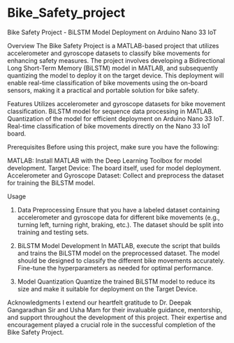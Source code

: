 # Bike_Safety_project

Bike Safety Project - BiLSTM Model Deployment on Arduino Nano 33 IoT

Overview
The Bike Safety Project is a MATLAB-based project that utilizes accelerometer and gyroscope datasets to classify bike movements for enhancing safety measures. The project involves developing a Bidirectional Long Short-Term Memory (BiLSTM) model in MATLAB, and subsequently quantizing the model to deploy it on the target device. This deployment will enable real-time classification of bike movements using the on-board sensors, making it a practical and portable solution for bike safety.

Features
Utilizes accelerometer and gyroscope datasets for bike movement classification.
BiLSTM model for sequence data processing in MATLAB.
Quantization of the model for efficient deployment on Arduino Nano 33 IoT.
Real-time classification of bike movements directly on the Nano 33 IoT board.

Prerequisites
Before using this project, make sure you have the following:

MATLAB: Install MATLAB with the Deep Learning Toolbox for model development.
Target Device: The board itself, used for model deployment.
Accelerometer and Gyroscope Dataset: Collect and preprocess the dataset for training the BiLSTM model.

Usage
1. Data Preprocessing
Ensure that you have a labeled dataset containing accelerometer and gyroscope data for different bike movements (e.g., turning left, turning right, braking, etc.). The dataset should be split into training and testing sets.

2. BiLSTM Model Development
In MATLAB, execute the script that builds and trains the BiLSTM model on the preprocessed dataset. The model should be designed to classify the different bike movements accurately. Fine-tune the hyperparameters as needed for optimal performance.

3. Model Quantization
Quantize the trained BiLSTM model to reduce its size and make it suitable for deployment on the Target Device.

Acknowledgments
I  extend our heartfelt gratitude to Dr. Deepak Gangaradhan Sir and  Usha Mam for their invaluable guidance, mentorship, and support throughout the development of this project. Their expertise and encouragement played a crucial role in the successful completion of the Bike Safety Project.
